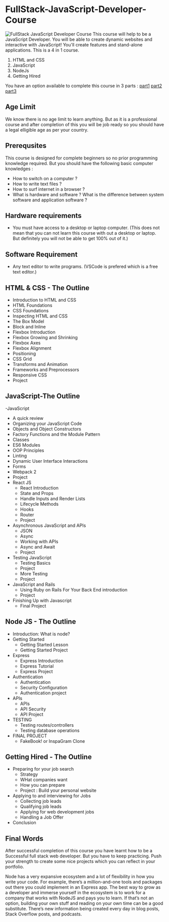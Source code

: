 # FullStack-JavaScript-Developer-Course

![FullStack JavaScript Developer Course](https://github.com/subratsir/FullStack-JavaScript-Developer-Course/blob/main/1.jpg?raw=true)
This course will help to be a JavaScript Developer. You will be able to create dynamic websites and interactive with JavaScript! You'll create features and stand-alone applications. This is a 4 in 1 course.
1. HTML and CSS
2. JavaScript
3. NodeJs
4. Getting Hired

You have an option available to complete this course in 3 parts : [part1](https://github.com/subratsir/FullStack-JavaScript-Developer-Course/blob/main/Full-Stack-Web-Developer-Part1.md) [part2](https://github.com/subratsir/FullStack-JavaScript-Developer-Course/blob/main/Full-Stack-Web-Developer-Part2.md) [part3](https://github.com/subratsir/FullStack-JavaScript-Developer-Course/blob/main/Full-Stack-Web-Developer-Part3.md)

## Age Limit
We know there is no age limit to learn anything. But as it is a professional course and after completion of this you will be job ready so you should have a legal elligible age as per your country.

## Prerequsites
This course is designed for complete beginners so no prior programming knowledge required. But you should have the following basic computer knowledges :
- How to switch on a computer ?
- How to write text files ?
- How to surf internet in a browser ?
- What is hardware and software ? What is the difference between system software and application software ?

## Hardware requirements
- You must have access to a desktop or laptop computer. (This does not mean that you can not learn this course with out a desktop or laptop. But definitely you will not be able to get 100% out of it.)

## Software Requirement
- Any text editor to write programs. (VSCode is prefered which is a free text editor.)

## HTML & CSS - The Outline

- Introduction to HTML and CSS
- HTML Foundations
- CSS Foundations
- Inspecting HTML and CSS
- The Box Model
- Block and Inline
- Flexbox Introduction
- Flexbox Growing and Shrinking
- Flexbox Axes
- Flexbox Alignment
- Positioning
- CSS Grid
- Transforms and Animation
- Frameworks and Preprocessors
- Responsive CSS
- Project
  
## JavaScript-The Outline

-JavaScript
  - A quick review 
  - Organizing your JavaScript Code
  - Objects and Object Constructors 
  - Factory Functions and the Module Pattern 
  - Classes 
  - ES6 Modules
  - OOP Principles
  - Linting 
  - Dynamic User Interface Interactions 
  - Forms
  - Webpack 2
  - Project
- React JS
  - React Introduction
  - State and Props
  - Handle Inputs and Render Lists
  - Lifecycle Methods
  - Hooks 
  - Router
  - Project
- Asynchronous JavaScript and APIs
  - JSON 
  - Async
  - Working with APIs 
  - Async and Await
  - Project
- Testing JavaScript
  - Testing Basics
  - Project
  - More Testing 
  - Project
- JavaScript and Rails
  - Using Ruby on Rails For Your Back End introduction
  - Project
- Finishing Up with Javascript
  - Final Project

## Node JS - The Outline

- Introduction: What is node?
- Getting Started
  - Getting Started Lesson 
  - Getting Started Project 
- Express
  - Express Introduction 
  - Express Tutorial
  - Express Project
- Authentication
  - Authentication 
  - Security Configuration
  - Authentication project
- APIs
    - APIs 
    - API Security 
    - API Project 
- TESTING
    - Testing routes/controllers 
    - Testing database operations 
- FINAL PROJECT 
    - FakeBook! or InspaGram Clone
    
## Getting Hired - The Outline
- Preparing for your job search  
  - Strategy
  - WHat companies want
  - How you can prepare
  - Project : Build your personal website
- Applying to and interviewing for Jobs
  - Collecting job leads
  - Qualifying job leads
  - Applying for web development jobs
  - Handling a Job Offer
- Conclusion  

## Final Words
After successful completion of this course you have learnt how to be a Successful full stack web developer. But you have to keep practicing. Push your strength to create some nice projects which you can reflect in your portfolio.

Node has a very expansive ecosystem and a lot of flexibility in how you write your code. For example, there’s a million-and-one tools and packages out there you could implement in an Express app. The best way to grow as a developer and immerse yourself in the ecosystem is to work for a company that works with NodeJS and pays you to learn. If that’s not an option, building your own stuff and reading on your own time can be a good substitute. There’s new information being created every day in blog posts, Stack Overflow posts, and podcasts.
    
